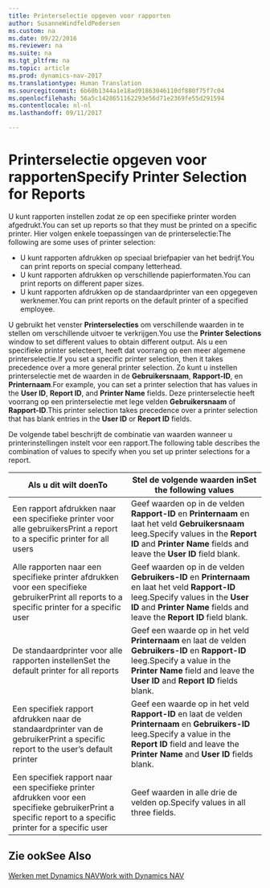 ```yaml
---
title: Printerselectie opgeven voor rapporten
author: SusanneWindfeldPedersen
ms.custom: na
ms.date: 09/22/2016
ms.reviewer: na
ms.suite: na
ms.tgt_pltfrm: na
ms.topic: article
ms.prod: dynamics-nav-2017
ms.translationtype: Human Translation
ms.sourcegitcommit: 6b60b1344a1e18ad91863046110df880f75f7c04
ms.openlocfilehash: 56a5c1428651162293e56d71e2369fe55d291594
ms.contentlocale: nl-nl
ms.lasthandoff: 09/11/2017

---
```

    
# <a name="specify-printer-selection-for-reports"></a><span data-ttu-id="e12da-102">Printerselectie opgeven voor rapporten</span><span class="sxs-lookup"><span data-stu-id="e12da-102">Specify Printer Selection for Reports</span></span>
<span data-ttu-id="e12da-103">U kunt rapporten instellen zodat ze op een specifieke printer worden afgedrukt.</span><span class="sxs-lookup"><span data-stu-id="e12da-103">You can set up reports so that they must be printed on a specific printer.</span></span> <span data-ttu-id="e12da-104">Hier volgen enkele toepassingen van de printerselectie:</span><span class="sxs-lookup"><span data-stu-id="e12da-104">The following are some uses of printer selection:</span></span> 

- <span data-ttu-id="e12da-105">U kunt rapporten afdrukken op speciaal briefpapier van het bedrijf.</span><span class="sxs-lookup"><span data-stu-id="e12da-105">You can print reports on special company letterhead.</span></span>
- <span data-ttu-id="e12da-106">U kunt rapporten afdrukken op verschillende papierformaten.</span><span class="sxs-lookup"><span data-stu-id="e12da-106">You can print reports on different paper sizes.</span></span>
- <span data-ttu-id="e12da-107">U kunt rapporten afdrukken op de standaardprinter van een opgegeven werknemer.</span><span class="sxs-lookup"><span data-stu-id="e12da-107">You can print reports on the default printer of a specified employee.</span></span>

<span data-ttu-id="e12da-108">U gebruikt het venster **Printerselecties** om verschillende waarden in te stellen om verschillende uitvoer te verkrijgen.</span><span class="sxs-lookup"><span data-stu-id="e12da-108">You use the **Printer Selections** window to set different values to obtain different output.</span></span> <span data-ttu-id="e12da-109">Als u een specifieke printer selecteert, heeft dat voorrang op een meer algemene printerselectie.</span><span class="sxs-lookup"><span data-stu-id="e12da-109">If you set a specific printer selection, then it takes precedence over a more general printer selection.</span></span> <span data-ttu-id="e12da-110">Zo kunt u instellen printerselectie met de waarden in de **Gebruikersnaam**, **Rapport-ID**, en **Printernaam**.</span><span class="sxs-lookup"><span data-stu-id="e12da-110">For example, you can set a printer selection that has values in the **User ID**, **Report ID**, and **Printer Name** fields.</span></span> <span data-ttu-id="e12da-111">Deze printerselectie heeft voorrang op een printerselectie met lege velden **Gebruikersnaam** of **Rapport-ID**.</span><span class="sxs-lookup"><span data-stu-id="e12da-111">This printer selection takes precedence over a printer selection that has blank entries in the **User ID** or **Report ID** fields.</span></span> 

<span data-ttu-id="e12da-112">De volgende tabel beschrijft de combinatie van waarden wanneer u printerinstellingen instelt voor een rapport.</span><span class="sxs-lookup"><span data-stu-id="e12da-112">The following table describes the combination of values to specify when you set up printer selections for a report.</span></span>

|<span data-ttu-id="e12da-113">Als u dit wilt doen</span><span class="sxs-lookup"><span data-stu-id="e12da-113">To</span></span>                                                 |<span data-ttu-id="e12da-114">Stel de volgende waarden in</span><span class="sxs-lookup"><span data-stu-id="e12da-114">Set the following values</span></span>                                             |
|---------------------------------------------------|---------------------------------------------------------------------|
|<span data-ttu-id="e12da-115">Een rapport afdrukken naar een specifieke printer voor alle gebruikers</span><span class="sxs-lookup"><span data-stu-id="e12da-115">Print a report to a specific printer for all users</span></span> |<span data-ttu-id="e12da-116">Geef waarden op in de velden **Rapport-ID** en **Printernaam** en laat het veld **Gebruikersnaam** leeg.</span><span class="sxs-lookup"><span data-stu-id="e12da-116">Specify values in the **Report ID** and **Printer Name** fields and leave the **User ID** field blank.</span></span>|
|<span data-ttu-id="e12da-117">Alle rapporten naar een specifieke printer afdrukken voor een specifieke gebruiker</span><span class="sxs-lookup"><span data-stu-id="e12da-117">Print all reports to a specific printer for a specific user</span></span>|<span data-ttu-id="e12da-118">Geef waarden op in de velden **Gebruikers-ID** en **Printernaam** en laat het veld **Rapport-ID** leeg.</span><span class="sxs-lookup"><span data-stu-id="e12da-118">Specify values in the **User ID** and **Printer Name** fields and leave the **Report ID** field blank.</span></span>|
|<span data-ttu-id="e12da-119">De standaardprinter voor alle rapporten instellen</span><span class="sxs-lookup"><span data-stu-id="e12da-119">Set the default printer for all reports</span></span>|<span data-ttu-id="e12da-120">Geef een waarde op in het veld **Printernaam** en laat de velden **Gebruikers-ID** en **Rapport-ID** leeg.</span><span class="sxs-lookup"><span data-stu-id="e12da-120">Specify a value in the **Printer Name** field and leave the **User ID** and **Report ID** fields blank.</span></span>|
|<span data-ttu-id="e12da-121">Een specifiek rapport afdrukken naar de standaardprinter van de gebruiker</span><span class="sxs-lookup"><span data-stu-id="e12da-121">Print a specific report to the user’s default printer</span></span>|<span data-ttu-id="e12da-122">Geef een waarde op in het veld **Rapport-ID** en laat de velden **Printernaam** en **Gebruikers-ID** leeg.</span><span class="sxs-lookup"><span data-stu-id="e12da-122">Specify a value in the **Report ID** field and leave the **Printer Name** and **User ID** fields blank.</span></span>|
|<span data-ttu-id="e12da-123">Een specifiek rapport naar een specifieke printer afdrukken voor een specifieke gebruiker</span><span class="sxs-lookup"><span data-stu-id="e12da-123">Print a specific report to a specific printer for a specific user</span></span>|<span data-ttu-id="e12da-124">Geef waarden in alle drie de velden op.</span><span class="sxs-lookup"><span data-stu-id="e12da-124">Specify values in all three fields.</span></span>|

## <a name="see-also"></a><span data-ttu-id="e12da-125">Zie ook</span><span class="sxs-lookup"><span data-stu-id="e12da-125">See Also</span></span>
[<span data-ttu-id="e12da-126">Werken met Dynamics NAV</span><span class="sxs-lookup"><span data-stu-id="e12da-126">Work with Dynamics NAV</span></span>](ui-work-product.md)

